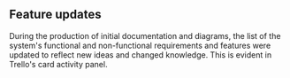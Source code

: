 ## Feature updates

During the production of initial documentation and diagrams, the list of the system's functional and non-functional requirements and features were updated to reflect new ideas and changed knowledge. This is evident in Trello's card activity panel.
